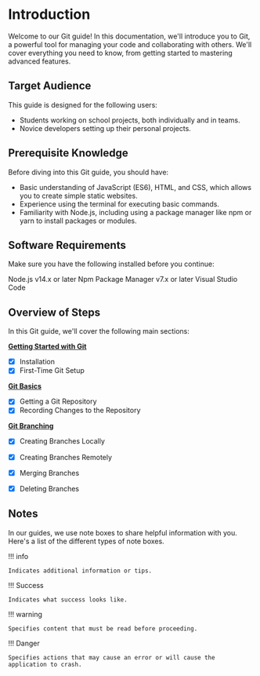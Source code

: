 # Introduction
Welcome to our Git guide! In this documentation, we'll introduce you to Git, a powerful tool for managing your code and collaborating with others. We'll cover everything you need to know, from getting started to mastering advanced features.

## Target Audience
This guide is designed for the following users:

- Students working on school projects, both individually and in teams.
- Novice developers setting up their personal projects.

## Prerequisite Knowledge
Before diving into this Git guide, you should have:

- Basic understanding of JavaScript (ES6), HTML, and CSS, which allows you to create simple static websites.
- Experience using the terminal for executing basic commands.
- Familiarity with Node.js, including using a package manager like npm or yarn to install packages or modules.

## Software Requirements
Make sure you have the following installed before you continue:

Node.js v14.x or later
Npm Package Manager v7.x or later
Visual Studio Code

## Overview of Steps
In this Git guide, we'll cover the following main sections:

**[Getting Started with Git](task1.md)**

- [x] Installation
- [x] First-Time Git Setup

**[Git Basics](task2.md)**

- [x] Getting a Git Repository
- [x] Recording Changes to the Repository

**[Git Branching](task3.md)**

- [x] Creating Branches Locally
- [x] Creating Branches Remotely
- [x] Merging Branches
- [x] Deleting Branches


## Notes
In our guides, we use note boxes to share helpful information with you. Here's a list of the different types of note boxes.

!!! info

    Indicates additional information or tips.

!!! Success

    Indicates what success looks like.

!!! warning

    Specifies content that must be read before proceeding.

!!! Danger

    Specifies actions that may cause an error or will cause the application to crash.